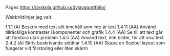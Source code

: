 Pages https://dvskola.github.io/dvjavaportfolio/

Webbriktilnjer jag valt.

1.1.1 (A)	Beskriv med text allt innehåll som inte är text
1.4.11 (AA)	Använd tillräckliga kontraster i komponenter och grafik
1.4.4 (AA)	Se till att text går att förstora utan problem
1.4.5 (AA)	Använd text, inte bilder, för att visa text
2.4.2 (A)	Skriv beskrivande sidtitlar
1.4.10 (AA)	Skapa en flexibel layout som fungerar vid förstoring eller liten skärm
